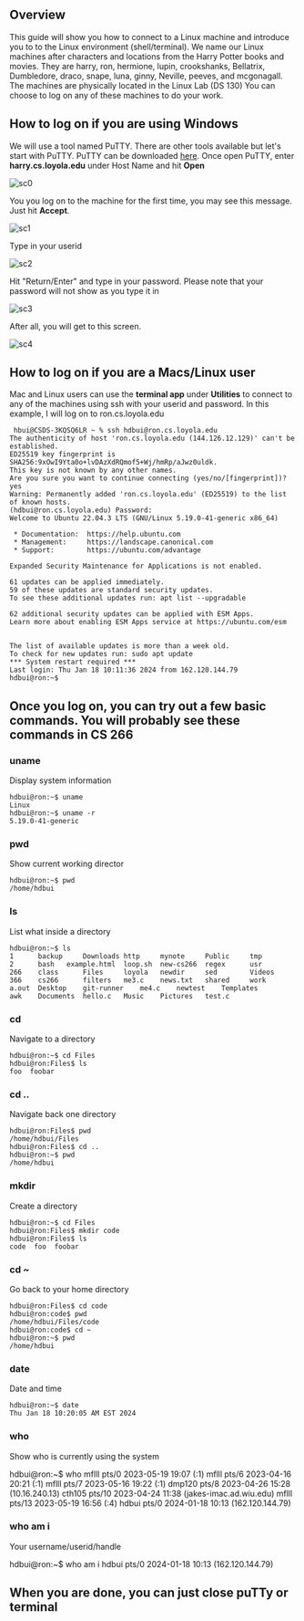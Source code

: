 ## Overview

This guide will show you how to connect to a Linux machine and introduce you to to the Linux environment (shell/terminal).
We name our Linux machines after characters and locations from the Harry Potter books and movies.  They are harry, ron, hermione, lupin, crookshanks, Bellatrix, Dumbledore, draco, snape, luna, ginny, Neville, peeves, and mcgonagall. The machines are physically located in the Linux Lab (DS 130)
You can choose to log on any of these machines to do your work.


## How to log on if you are using Windows
We will use a tool named PuTTY. There are other tools available but let's start with PuTTY. PuTTY can be downloaded [here](https://the.earth.li/~sgtatham/putty/latest/x86/putty.exe).
Once open PuTTY, enter **harry.cs.loyola.edu** under Host Name and hit **Open**

![sc0](putty00.JPG)

You you log on to the machine for the first time, you may see this message. Just hit **Accept**.

![sc1](putty01.JPG)

Type in your userid

![sc2](putty02.JPG)

Hit "Return/Enter" and type in your password. Please note that your password will not show as you type it in

![sc3](putty03.JPG)

After all, you will get to this screen.

![sc4](putty04.JPG)

## How to log on if you are a Macs/Linux user
Mac and Linux users can use the **terminal app** under **Utilities** to connect to any of the machines using ssh with your userid and password. In this example, I will log on to ron.cs.loyola.edu

```
 hbui@CSDS-3KQSQ6LR ~ % ssh hdbui@ron.cs.loyola.edu
The authenticity of host 'ron.cs.loyola.edu (144.126.12.129)' can't be established.
ED25519 key fingerprint is SHA256:9xOwI9Yta0o+lvDAzXdRQmof5+Wj/hmRp/aJwz0uldk.
This key is not known by any other names.
Are you sure you want to continue connecting (yes/no/[fingerprint])? yes
Warning: Permanently added 'ron.cs.loyola.edu' (ED25519) to the list of known hosts.
(hdbui@ron.cs.loyola.edu) Password: 
Welcome to Ubuntu 22.04.3 LTS (GNU/Linux 5.19.0-41-generic x86_64)

 * Documentation:  https://help.ubuntu.com
 * Management:     https://landscape.canonical.com
 * Support:        https://ubuntu.com/advantage

Expanded Security Maintenance for Applications is not enabled.

61 updates can be applied immediately.
59 of these updates are standard security updates.
To see these additional updates run: apt list --upgradable

62 additional security updates can be applied with ESM Apps.
Learn more about enabling ESM Apps service at https://ubuntu.com/esm


The list of available updates is more than a week old.
To check for new updates run: sudo apt update
*** System restart required ***
Last login: Thu Jan 18 10:11:36 2024 from 162.120.144.79
hdbui@ron:~$ 

```

## Once you log on, you can try out a few basic commands. You will probably see these commands in CS 266

### uname
Display system information

```
hdbui@ron:~$ uname
Linux
hdbui@ron:~$ uname -r
5.19.0-41-generic
```

### pwd
Show current working director

```
hdbui@ron:~$ pwd
/home/hdbui
```

### ls

List what inside a directory

```
hdbui@ron:~$ ls
1      backup	  Downloads	http	 mynote     Public     tmp
2      bash	  example.html	loop.sh  new-cs266  regex      usr
266    class	  Files		loyola	 newdir     sed        Videos
366    cs266	  filters	me3.c	 news.txt   shared     work
a.out  Desktop	  git-runner	me4.c	 newtest    Templates
awk    Documents  hello.c	Music	 Pictures   test.c
```

### cd

Navigate to a directory

```
hdbui@ron:~$ cd Files
hdbui@ron:Files$ ls
foo  foobar
```

### cd ..

Navigate back one directory

```
hdbui@ron:Files$ pwd
/home/hdbui/Files
hdbui@ron:Files$ cd ..
hdbui@ron:~$ pwd
/home/hdbui
```

### mkdir

Create a directory
```
hdbui@ron:~$ cd Files
hdbui@ron:Files$ mkdir code
hdbui@ron:Files$ ls
code  foo  foobar
```

### cd ~

Go back to your home directory

```
hdbui@ron:Files$ cd code
hdbui@ron:code$ pwd
/home/hdbui/Files/code
hdbui@ron:code$ cd ~
hdbui@ron:~$ pwd
/home/hdbui
```

### date

Date and time

```
hdbui@ron:~$ date
Thu Jan 18 10:20:05 AM EST 2024
```
### who

Show who is currently using the system

hdbui@ron:~$ who
mflll    pts/0        2023-05-19 19:07 (:1)
mflll    pts/6        2023-04-16 20:21 (:1)
mflll    pts/7        2023-05-16 19:22 (:1)
dmp120   pts/8        2023-04-26 15:28 (10.16.240.13)
cth105   pts/10       2023-04-24 11:38 (jakes-imac.ad.wiu.edu)
mflll    pts/13       2023-05-19 16:56 (:4)
hdbui    pts/0        2024-01-18 10:13 (162.120.144.79)

### who am i

Your username/userid/handle

hdbui@ron:~$ who am i
hdbui    pts/0        2024-01-18 10:13 (162.120.144.79)


## When you are done, you can just close puTTy or terminal



